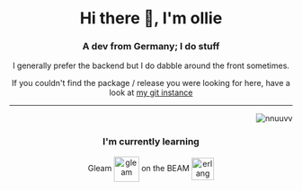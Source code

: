 <h1 align="center">Hi there 👋, I'm ollie</h1>
<h3 align="center">A dev from Germany; I do stuff</h3>
<p align="center">I generally prefer the backend but I do dabble around the front sometimes.</p>
<p align="center">If you couldn't find the package / release you were looking for here, have a look at <a href="https://git.nuv.sh/nuv">my git instance</a> </p>

---
<div align="center">
  <img align="right" src="https://github-readme-stats.vercel.app/api/top-langs?username=nnuuvv&show_icons=true&locale=en&layout=compact&theme=radical" alt="nnuuvv" />

  </br>
  <div align="center">
    <a><h3>I'm currently learning</h3></a>
    <a>Gleam</a>
    <a href="https://gleam.run/" target="_blank"> <img src="https://avatars.githubusercontent.com/u/36161205" alt="gleam" width="45" height="45" align="center"/></a>
    <a>on the BEAM</a>
    <a href="https://erlang.org/" target="_blank"> <img src="https://avatars.githubusercontent.com/u/153393" alt="erlang" width="40" height="40" align="center"/></a>
  </div>
</div>
